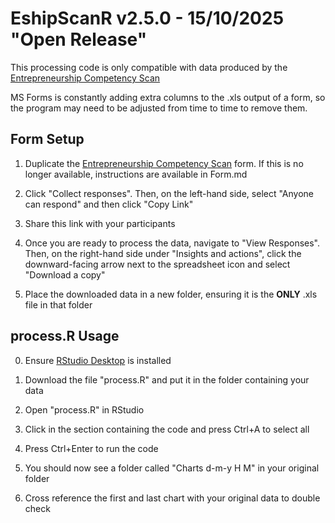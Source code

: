 
# EshipScanR v2.5.0 - 15/10/2025 "Open Release"

This processing code is only compatible with data produced by the [Entrepreneurship Competency Scan](https://edu.nl/mqmny)

MS Forms is constantly adding extra columns to the .xls output of a form, so the program may need to be adjusted from time to time to remove them.

## Form Setup

1. Duplicate the [Entrepreneurship Competency Scan](https://edu.nl/mqmny) form. If this is no longer available, instructions are available in Form.md

2. Click "Collect responses".
   Then, on the left-hand side, select "Anyone can respond" and then click "Copy Link"

4. Share this link with your participants

5. Once you are ready to process the data, navigate to "View Responses".
    Then, on the right-hand side under "Insights and actions", click the downward-facing arrow next to the spreadsheet icon and select "Download a copy"

6. Place the downloaded data in a new folder, ensuring it is the **ONLY** .xls file in that folder

## process.R Usage

0. Ensure [RStudio Desktop](https://cran.rstudio.com/) is installed 

1. Download the file "process.R" and put it in the folder containing your data

2.	Open "process.R" in RStudio

3.	Click in the section containing the code and press Ctrl+A to select all

4.	Press Ctrl+Enter to run the code

5.	You should now see a folder called "Charts d-m-y H M" in your original folder

6.	Cross reference the first and last chart with your original data to double check
